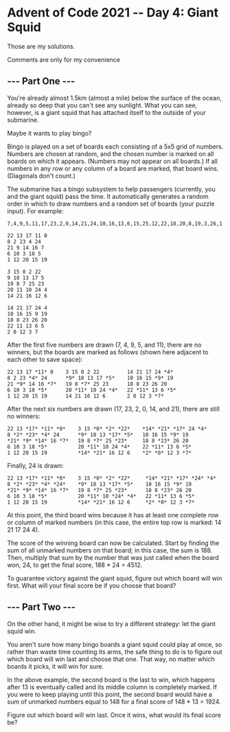 # Advent of Code 2021 -- Day 4: Giant Squid

Those are my solutions.

Comments are only for my convenience

## --- Part One ---

You're already almost 1.5km (almost a mile) below the surface of the ocean, already so deep that you can't see any sunlight. What you can see, however, is a giant squid that has attached itself to the outside of your submarine.

Maybe it wants to play bingo?

Bingo is played on a set of boards each consisting of a 5x5 grid of numbers. Numbers are chosen at random, and the chosen number is marked on all boards on which it appears. (Numbers may not appear on all boards.) If all numbers in any row or any column of a board are marked, that board wins. (Diagonals don't count.)

The submarine has a bingo subsystem to help passengers (currently, you and the giant squid) pass the time. It automatically generates a random order in which to draw numbers and a random set of boards (your puzzle input). For example:

    7,4,9,5,11,17,23,2,0,14,21,24,10,16,13,6,15,25,12,22,18,20,8,19,3,26,1

    22 13 17 11 0
    8 2 23 4 24
    21 9 14 16 7
    6 10 3 18 5
    1 12 20 15 19

    3 15 0 2 22
    9 18 13 17 5
    19 8 7 25 23
    20 11 10 24 4
    14 21 16 12 6

    14 21 17 24 4
    10 16 15 9 19
    18 8 23 26 20
    22 11 13 6 5
    2 0 12 3 7

After the first five numbers are drawn (7, 4, 9, 5, and 11), there are no winners, but the boards are marked as follows (shown here adjacent to each other to save space):

    22 13 17 *11* 0    3 15 0 2 22         14 21 17 24 *4*
    8 2 23 *4* 24      *9* 18 13 17 *5*    10 16 15 *9* 19
    21 *9* 14 16 *7*   19 8 *7* 25 23      18 8 23 26 20
    6 10 3 18 *5*      20 *11* 10 24 *4*   22 *11* 13 6 *5*
    1 12 20 15 19      14 21 16 12 6       2 0 12 3 *7*

After the next six numbers are drawn (17, 23, 2, 0, 14, and 21), there are still no winners:

    22 13 *17* *11* *0*    3 15 *0* *2* *22*    *14* *21* *17* 24 *4*
    8 *2* *23* *4* 24      *9* 18 13 *17* *5*   10 16 15 *9* 19
    *21* *9* *14* 16 *7*   19 8 *7* 25 *23*     18 8 *23* 26 20
    6 10 3 18 *5*          20 *11* 10 24 *4*    22 *11* 13 6 *5*
    1 12 20 15 19          *14* *21* 16 12 6    *2* *0* 12 3 *7*

Finally, 24 is drawn:

    22 13 *17* *11* *0*    3 15 *0* *2* *22*     *14* *21* *17* *24* *4*
    8 *2* *23* *4* *24*    *9* 18 13 *17* *5*    10 16 15 *9* 19
    *21* *9* *14* 16 *7*   19 8 *7* 25 *23*      18 8 *23* 26 20
    6 10 3 18 *5*          20 *11* 10 *24* *4*   22 *11* 13 6 *5*
    1 12 20 15 19          *14* *21* 16 12 6     *2* *0* 12 3 *7*

At this point, the third board wins because it has at least one complete row or column of marked numbers (in this case, the entire top row is marked: 14 21 17 24 4).

The score of the winning board can now be calculated. Start by finding the sum of all unmarked numbers on that board; in this case, the sum is 188. Then, multiply that sum by the number that was just called when the board won, 24, to get the final score, 188 \* 24 = 4512.

To guarantee victory against the giant squid, figure out which board will win first. What will your final score be if you choose that board?

## --- Part Two ---

On the other hand, it might be wise to try a different strategy: let the giant squid win.

You aren't sure how many bingo boards a giant squid could play at once, so rather than waste time counting its arms, the safe thing to do is to figure out which board will win last and choose that one. That way, no matter which boards it picks, it will win for sure.

In the above example, the second board is the last to win, which happens after 13 is eventually called and its middle column is completely marked. If you were to keep playing until this point, the second board would have a sum of unmarked numbers equal to 148 for a final score of 148 \* 13 = 1924.

Figure out which board will win last. Once it wins, what would its final score be?
